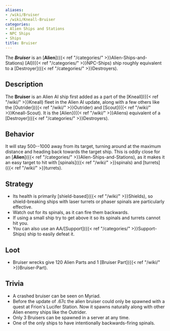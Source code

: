 ```yaml
---
aliases:
- /wiki/Bruiser
- /wiki/Kneall-Bruiser
categories:
- Alien Ships and Stations
- NPC Ships
- Ships
title: Bruiser
---
```


The **_Bruiser_** is an [**Alien**]({{< ref "/categories/" >}}Alien-Ships-and-Stations) [AI]({{< ref "/categories/" >}}NPC-Ships) ship roughly equivalent to a [Destroyer]({{< ref "/categories/" >}}Destroyers).

## Description

The **Bruiser** is an Alien AI ship first added as a part of the [Kneall]({{< ref "/wiki/" >}}Kneall) fleet in the Alien AI update, along with a few others like the [Outrider]({{< ref "/wiki/" >}}Outrider) and [Scout]({{< ref "/wiki/" >}}Kneall-Scout). It is the [Alien]({{< ref "/wiki/" >}}Aliens) equivalent of a [Destroyer]({{< ref "/categories/" >}}Destroyers).

## Behavior

It will stay 500--1000 away from its target, turning around at the maximum distance and heading back towards the target ship. This is oddly close for an [**Alien**]({{< ref "/categories/" >}}Alien-Ships-and-Stations), as it makes it an easy target to hit with [spinals]({{< ref "/wiki/" >}}spinals) and [turrets]({{< ref "/wiki/" >}}turrets).

## Strategy

- Its health is primarily [shield-based]({{< ref "/wiki/" >}}Shields), so shield-breaking ships with laser turrets or phaser spinals are particularly effective.
- Watch out for its spinals, as it can fire them backwards.
- If using a small ship try to get above it so its spinals and turrets cannot hit you.
- You can also use an AA/[Support]({{< ref "/categories/" >}}Support-Ships) ship to easily defeat it.

## Loot

- Bruiser wrecks give 120 Alien Parts and 1 [Bruiser Part]({{< ref "/wiki/" >}}Bruiser-Part).

## Trivia

- A crashed bruiser can be seen on Myriad.
- Before the update of .67c the alien bruiser could only be spawned with a quest at Frion's Lucifer Station. Now it spawns naturally along with other Alien enemy ships like the Outrider.
- Only 3 Bruisers can be spawned in a server at any time.
- One of the only ships to have intentionally backwards-firing spinals.